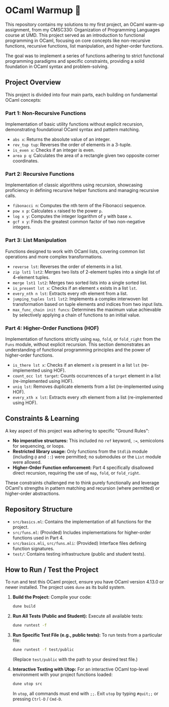 # OCaml Warmup 🐪

This repository contains my solutions to my first project, an OCaml warm-up assignment, from my CMSC330: Organization of Programming Languages course at UMD. This project served as an introduction to functional programming in OCaml, focusing on core concepts like non-recursive functions, recursive functions, list manipulation, and higher-order functions.

The goal was to implement a series of functions adhering to strict functional programming paradigms and specific constraints, providing a solid foundation in OCaml syntax and problem-solving.

## Project Overview

This project is divided into four main parts, each building on fundamental OCaml concepts:

### Part 1: Non-Recursive Functions
Implementation of basic utility functions without explicit recursion, demonstrating foundational OCaml syntax and pattern matching.
* `abs x`: Returns the absolute value of an integer.
* `rev_tup tup`: Reverses the order of elements in a 3-tuple.
* `is_even x`: Checks if an integer is even.
* `area p q`: Calculates the area of a rectangle given two opposite corner coordinates.

### Part 2: Recursive Functions
Implementation of classic algorithms using recursion, showcasing proficiency in defining recursive helper functions and managing recursive calls.
* `fibonacci n`: Computes the nth term of the Fibonacci sequence.
* `pow x p`: Calculates `x` raised to the power `p`.
* `log x y`: Computes the integer logarithm of `y` with base `x`.
* `gcf x y`: Finds the greatest common factor of two non-negative integers.

### Part 3: List Manipulation
Functions designed to work with OCaml lists, covering common list operations and more complex transformations.
* `reverse lst`: Reverses the order of elements in a list.
* `zip lst1 lst2`: Merges two lists of 2-element tuples into a single list of 4-element tuples.
* `merge lst1 lst2`: Merges two sorted lists into a single sorted list.
* `is_present lst x`: Checks if an element `x` exists in a list `lst`.
* `every_nth n lst`: Extracts every `n`th element from a list.
* `jumping_tuples lst1 lst2`: Implements a complex interwoven list transformation based on tuple elements and indices from two input lists.
* `max_func_chain init funcs`: Determines the maximum value achievable by selectively applying a chain of functions to an initial value.

### Part 4: Higher-Order Functions (HOF)
Implementation of functions strictly using `map`, `fold`, or `fold_right` from the `Funs` module, without explicit recursion. This section demonstrates an understanding of functional programming principles and the power of higher-order functions.
* `is_there lst x`: Checks if an element `x` is present in a list `lst` (re-implemented using HOF).
* `count_occ lst target`: Counts occurrences of a `target` element in a list (re-implemented using HOF).
* `uniq lst`: Removes duplicate elements from a list (re-implemented using HOF).
* `every_xth x lst`: Extracts every `x`th element from a list (re-implemented using HOF).

## Constraints & Learning

A key aspect of this project was adhering to specific "Ground Rules":
* **No imperative structures:** This included no `ref` keyword, `:=`, semicolons for sequencing, or loops.
* **Restricted library usage:** Only functions from the `Stdlib` module (including `@` and `::`) were permitted; no submodules or the `List` module were allowed.
* **Higher-Order Function enforcement:** Part 4 specifically disallowed direct recursion, requiring the use of `map`, `fold`, or `fold_right`.

These constraints challenged me to think purely functionally and leverage OCaml's strengths in pattern matching and recursion (where permitted) or higher-order abstractions.

## Repository Structure

* `src/basics.ml`: Contains the implementation of all functions for the project.
* `src/funs.ml`: (Provided) Includes implementations for higher-order functions used in Part 4.
* `src/basics.mli`, `src/funs.mli`: (Provided) Interface files defining function signatures.
* `test/`: Contains testing infrastructure (public and student tests).

## How to Run / Test the Project

To run and test this OCaml project, ensure you have OCaml version 4.13.0 or newer installed. The project uses `dune` as its build system.

1.  **Build the Project:**
    Compile your code:
    ```bash
    dune build
    ```

2.  **Run All Tests (Public and Student):**
    Execute all available tests:
    ```bash
    dune runtest -f
    ```

3.  **Run Specific Test File (e.g., public tests):**
    To run tests from a particular file:
    ```bash
    dune runtest -f test/public
    ```

    (Replace `test/public` with the path to your desired test file.)

4.  **Interactive Testing with Utop:**
    For an interactive OCaml top-level environment with your project functions loaded:
    ```bash
    dune utop src
    ```

    In `utop`, all commands must end with `;;`. Exit `utop` by typing `#quit;;` or pressing `Ctrl-D` / `Cmd-D`.

